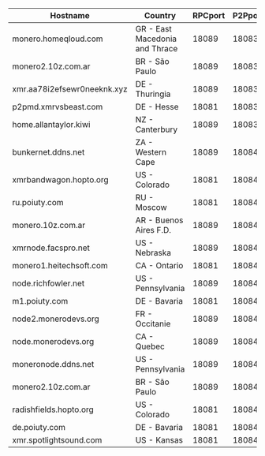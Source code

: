 Hostname | Country | RPCport | P2Pport
--- | --- | --- | ---
monero.homeqloud.com | GR - East Macedonia and Thrace | 18089 | 18083
monero2.10z.com.ar | BR - São Paulo | 18089 | 18083
xmr.aa78i2efsewr0neeknk.xyz | DE - Thuringia | 18089 | 18083
p2pmd.xmrvsbeast.com | DE - Hesse | 18081 | 18083
home.allantaylor.kiwi | NZ - Canterbury | 18089 | 18083
bunkernet.ddns.net | ZA - Western Cape | 18089 | 18084
xmrbandwagon.hopto.org | US - Colorado | 18081 | 18084
ru.poiuty.com | RU - Moscow | 18081 | 18084
monero.10z.com.ar | AR - Buenos Aires F.D. | 18089 | 18084
xmrnode.facspro.net | US - Nebraska | 18089 | 18084
monero1.heitechsoft.com | CA - Ontario | 18081 | 18084
node.richfowler.net | US - Pennsylvania | 18089 | 18084
m1.poiuty.com | DE - Bavaria | 18081 | 18084
node2.monerodevs.org | FR - Occitanie | 18089 | 18084
node.monerodevs.org | CA - Quebec | 18089 | 18084
moneronode.ddns.net | US - Pennsylvania | 18089 | 18084
monero2.10z.com.ar | BR - São Paulo | 18089 | 18084
radishfields.hopto.org | US - Colorado | 18081 | 18084
de.poiuty.com | DE - Bavaria | 18081 | 18084
xmr.spotlightsound.com | US - Kansas | 18081 | 18084
